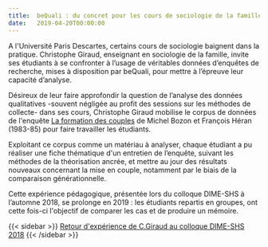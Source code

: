 ```yaml
---
title:  beQuali : du concret pour les cours de sociologie de la famille
date:   2019-04-20T00:00:00
---
```


A l'Université Paris Descartes, certains cours de sociologie baignent dans la pratique. Christophe Giraud, enseignant en sociologie de la famille, invite ses étudiants à se confronter à l’usage de véritables données d’enquêtes de recherche, mises à disposition par beQuali, pour mettre à l’épreuve leur capacité d’analyse.

Désireux de leur faire approfondir la question de l’analyse des données qualitatives -souvent négligée au profit des sessions sur les méthodes de collecte- dans ses cours, Christophe Giraud mobilise le corpus de données de l'enquête [La formation des couples](http://bequali.fr/fr/enquetes/lenquete-en-bref/cdsp_bq_s2/) de Michel Bozon et François Héran (1983-85) pour faire travailler les étudiants.

Exploitant ce corpus comme un matériau à analyser, chaque étudiant a pu réaliser une fiche thématique d'un entretien de l’enquête, suivant les méthodes de la théorisation ancrée, et mettre au jour des résultats nouveaux concernant la mise en couple, notamment par le biais de la comparaison générationnelle.

Cette expérience pédagogique, présentée lors du colloque DIME-SHS à l’automne 2018, se prolonge en 2019 : les étudiants repartis en groupes, ont cette fois-ci l'objectif de comparer les cas et de produire un mémoire.

{{< sidebar >}}
[Retour d'expérience de C.Giraud au colloque DIME-SHS 2018](https://bequali.fr/media/ckeditor/uploads/2019/02/13/colloque_dime_pres_cgiraud_gaj68zk.pdf)
{{< /sidebar >}}
